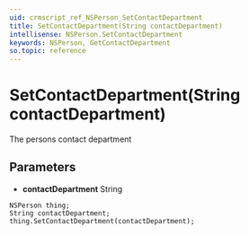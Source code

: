 ```yaml
---
uid: crmscript_ref_NSPerson_SetContactDepartment
title: SetContactDepartment(String contactDepartment)
intellisense: NSPerson.SetContactDepartment
keywords: NSPerson, GetContactDepartment
so.topic: reference
---
```


# SetContactDepartment(String contactDepartment)

The persons contact department

## Parameters

* **contactDepartment** String

```crmscript
NSPerson thing;
String contactDepartment;
thing.SetContactDepartment(contactDepartment);
```

